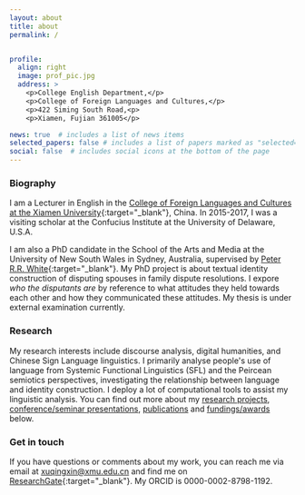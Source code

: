 ```yaml
---
layout: about
title: about
permalink: /


profile:
  align: right
  image: prof_pic.jpg
  address: >
    <p>College English Department,</p>
    <p>College of Foreign Languages and Cultures,</p>
    <p>422 Siming South Road,<p>
    <p>Xiamen, Fujian 361005</p>

news: true  # includes a list of news items
selected_papers: false # includes a list of papers marked as "selected={true}"
social: false  # includes social icons at the bottom of the page
---
```



### Biography

I am a Lecturer in English in the [College of Foreign Languages and Cultures at the Xiamen University](https://cflc.xmu.edu.cn){:target="\_blank"}, China. In 2015-2017, I was a visiting scholar at the Confucius Institute at the University of Delaware, U.S.A. 

I am also a PhD candidate in the School of the Arts and Media at the University of New South Wales in Sydney, Australia, supervised by [Peter R.R. White](http://prrwhite.info){:target="\_blank"}. My PhD project is about textual identity construction of disputing spouses in family dispute resolutions. I expore *who the disputants are* by reference to what attitudes they held towards each other and how they communicated these attitudes. My thesis is under external examination currently.


### Research

My research interests include discourse analysis, digital humanities, and Chinese Sign Language linguistics. I primarily analyse people's use of language from Systemic Functional Linguistics (SFL) and the Peircean semiotics perspectives, investigating the relationship between language and identity construction. I deploy a lot of computational tools to assist my linguistic analysis. You can find out more about my [research projects](/xu-qingxin.github.io/projects/), [conference/seminar presentations](/xu-qingxin.github.io/presentations/), [publications](/xu-qingxin.github.io/publications/) and [fundings/awards](/xu-qingxin.github.io/awards/) below.


### Get in touch

If you have questions or comments about my work, you can reach me via email at xuqingxin@xmu.edu.cn and find me on [ResearchGate](https://www.researchgate.net/profile/Qingxin-Xu){:target="\_blank"}. My ORCID is 0000-0002-8798-1192.
